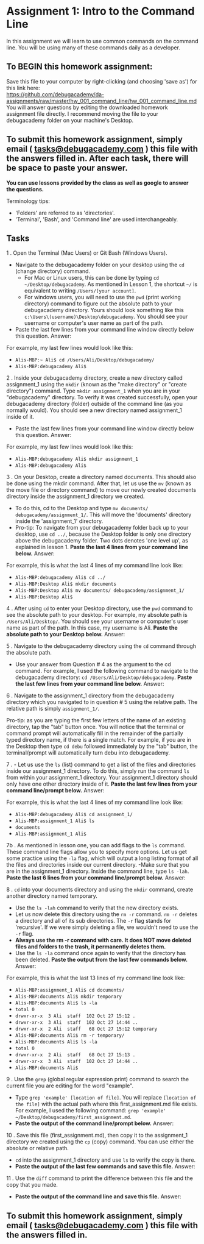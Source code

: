 # Assignment 1: Intro to the Command Line
In this assignment we will learn to use common commands on the command line. You will be using many of these commands daily as a developer.

## To BEGIN this homework assignment:
Save this file to your computer by right-clicking (and choosing 'save as') for this link here:  
https://github.com/debugacademy/da-assignments/raw/master/hw_001_command_line/hw_001_command_line.md  
You will answer questions by editing the downloaded homework assignment file directly. I recommend moving the file to your debugacademy folder on your machine's Desktop.  

## To submit this homework assignment, simply email  ( tasks@debugacademy.com ) this file with the answers filled in. After each task, there will be space to paste your answer.
**You can use lessons provided by the class as well as google to answer the questions.**

Terminology tips:  
- 'Folders' are referred to as 'directories'.  
- 'Terminal', 'Bash', and 'Command line' are used interchangeably.  

## Tasks

1 . Open the Terminal (Mac Users) or Git Bash (Windows Users). 
- Navigate to the debugacademy folder on your desktop using the ```cd``` (change directory) command.
    - For Mac or Linux users, this can be done by typing ```cd ~/Desktop/debugacademy```. As mentioned in Lesson 1, the shortcut ```~/``` is equivalent to writing ```/Users/[your account]```.
    - For windows users, you will need to use the ```pwd``` (print working directory) command to figure out the absolute path to your debugacademy directory. Yours should look something like this ```c:\Users\(username)\Desktop\debugacademy```. You should see your username or computer's user name as part of the path.
- Paste the last few lines from your command line window directly below this question. Answer:

For example, my last few lines would look like this: 
- `Alis-MBP:~ Ali$ cd /Users/Ali/Desktop/debugacademy/`
- `Alis-MBP:debugacademy Ali$`

2 . Inside your debugacademy directory, create a new directory called assignment_1 using the ```mkdir``` (known as the "make directory" or "create directory") command. Type ```mkdir assignment_1``` when you are in your "debugacademy" directory. To verify it was created successfully, open your debugacademy directory (folder) outside of the command line (as you normally would). You should see a new directory named assignment_1 inside of it.
- Paste the last few lines from your command line window directly below this question. Answer:

For example, my last few lines would look like this:
- `Alis-MBP:debugacademy Ali$ mkdir assignment_1`
- `Alis-MBP:debugacademy Ali$`

3 . On your Desktop, create a directory named documents. This should also be done using the mkdir command. After that, let us use the ```mv``` (known as the move file or directory command) to move our newly created documents directory inside the assignment_1 directory we created.
- To do this, cd to the Desktop and type ```mv documents/ debugacademy/assignment_1/```. This will move the 'documents' directory inside the 'assignment_1' directory.
- Pro-tip: To navigate from your debugacademy folder back up to your desktop, use `cd ../`, because the Desktop folder is only one directory above the debugacademy folder. Two dots denotes 'one level up', as explained in lesson 1.
**Paste the last 4 lines from your command line below.** Answer:

For example, this is what the last 4 lines of my command line look like:
- `Alis-MBP:debugacademy Ali$ cd ../`
- `Alis-MBP:Desktop Ali$ mkdir documents`
- `Alis-MBP:Desktop Ali$ mv documents/ debugacademy/assignment_1/`
- `Alis-MBP:Desktop Ali$`

4 . After using ```cd``` to enter your Desktop directory, use the ```pwd``` command to see the absolute path to your desktop. For example, my absolute path is ```/Users/Ali/Desktop/```. You should see your username or computer's user name as part of the path. In this case, my username is Ali.
**Paste the absolute path to your Desktop below.** Answer:

5 . Navigate to the debugacademy directory using the ```cd``` command through the absolute path.
- Use your answer from Question # 4 as the argument to the cd command. For example, I used the following command to navigate to the debugacademy directory: ```cd /Users/Ali/Desktop/debugacademy```. **Paste the last few lines from your command line below.** Answer:

6 . Navigate to the assignment_1 directory from the debugacademy directory which you navigated to in question # 5 using the relative path. The relative path is simply ```assignment_1/```.

Pro-tip: as you are typing the first few letters of the name of an existing directory, tap the "tab" button once. You will notice that the terminal or command prompt will automatically fill in the remainder of the partially typed directory name, if there is a single match. For example, if you are in the Desktop then type ```cd debu``` followed immediately by the "tab" button, the terminal/prompt will automatically turn debu into debugacademy.

7 . - Let us use the ```ls``` (list) command to get a list of the files and directories inside our assignment_1 directory. To do this, simply run the command ```ls``` from within your assignment_1 directory. Your assignment_1 directory should only have one other directory inside of it.
**Paste the last few lines from your command line/prompt below.** Answer:

For example, this is what the last 4 lines of my command line look like:
- `Alis-MBP:debugacademy Ali$ cd assignment_1/`
- `Alis-MBP:assignment_1 Ali$ ls`
- `documents`
- `Alis-MBP:assignment_1 Ali$` 

7b . As mentioned in lesson one, you can add flags to the ```ls``` command. These command line flags allow you to specify more options. Let us get some practice using the ```-la``` flag, which will output a long listing format of all the files and directories inside our current directory.
-Make sure that you are in the assignment_1 directory. Inside the command line, type ```ls -lah```.
**Paste the last 6 lines from your command line/prompt below.** Answer:

8 . ```cd``` into your documents directory and using the ```mkdir``` command, create another directory named temporary.
- Use the  ```ls -lah``` command to verify that the new directory exists.
- Let us now delete this directory using the ```rm -r``` command. ```rm -r``` deletes a directory and all of its sub directories. The ```-r``` flag stands for 'recursive'. If we were simply deleting a file, we wouldn't need to use the ```-r``` flag.
- **Always use the rm -r command with care. It does NOT move deleted files and folders to the trash, it permanently deletes them.**
- Use the ```ls -la``` command once again to verify that the directory has been deleted.
**Paste the output from the last few commands below.** Answer:

For example, this is what the last 13 lines of my command line look like:
- `Alis-MBP:assignment_1 Ali$ cd documents/`
- `Alis-MBP:documents Ali$ mkdir temporary`
- `Alis-MBP:documents Ali$ ls -la`
- `total 0`
- `drwxr-xr-x  3 Ali  staff  102 Oct 27 15:12 .`
- `drwxr-xr-x  3 Ali  staff  102 Oct 27 14:44 ..`
- `drwxr-xr-x  2 Ali  staff   68 Oct 27 15:12 temporary`
- `Alis-MBP:documents Ali$ rm -r temporary/`
- `Alis-MBP:documents Ali$ ls -la`
- `total 0`
- `drwxr-xr-x  2 Ali  staff   68 Oct 27 15:13 .`
- `drwxr-xr-x  3 Ali  staff  102 Oct 27 14:44 ..`
- `Alis-MBP:documents Ali$`

9 . Use the ```grep``` (global regular expression print) command to search the current file you are editing for the word "example".
- Type ```grep 'example' [location of file]```. You will replace ```[location of the file]``` with the actual path where this first_assignment.md file exists. For example, I used the following command: ```grep 'example' ~/Desktop/debugacademy/first_assignment.md```.
- **Paste the output of the command line/prompt below.** Answer:

10 . Save this file (first_assignment.md), then copy it to the assignment_1 directory we created using the ```cp``` (copy) command. You can use either the absolute or relative path.
- ```cd``` into the assignment_1 directory and use ```ls``` to verify the copy is there.
- **Paste the output of the last few commands and save this file.** Answer:

11 . Use the `diff` command to print the difference between this file and the copy that you made. 
- **Paste the output of the command line and save this file.** Answer: 

## To submit this homework assignment, simply email  ( tasks@debugacademy.com ) this file with the answers filled in. 
